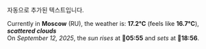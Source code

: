 
자동으로 추가된 텍스트입니다.

<!--START_SECTION:weather:moscow-->
Currently in **Moscow** (RU), the weather is: **17.2°C** (feels like **16.7°C**), ***scattered clouds***<br/>
On *September 12, 2025*, the *sun rises* at 🌅**05:55** and *sets* at 🌇**18:56**.
<!--END_SECTION:weather-->
